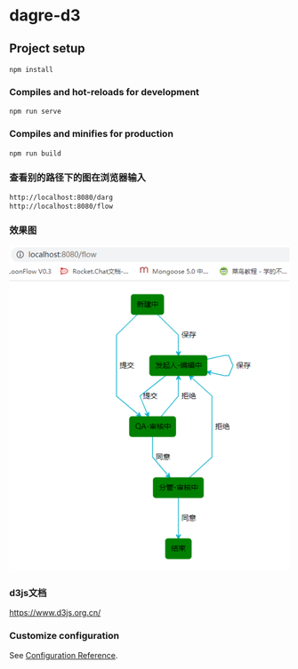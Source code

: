 # dagre-d3

## Project setup
```
npm install
```

### Compiles and hot-reloads for development
```
npm run serve
```

### Compiles and minifies for production
```
npm run build
```

### 查看别的路径下的图在浏览器输入
```
http://localhost:8080/darg
http://localhost:8080/flow
```
### 效果图
![image](https://github.com/chunchundong/dagre3/blob/master/imgForReadme/img.png)
### d3js文档
https://www.d3js.org.cn/
### Customize configuration
See [Configuration Reference](https://cli.vuejs.org/config/).
